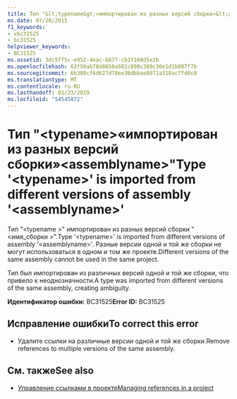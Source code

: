```yaml
---
title: Тип "&lt;typename&gt;«импортирован из разных версий сборки»&lt;assemblyname&gt;"
ms.date: 07/20/2015
f1_keywords:
- vbc31525
- bc31525
helpviewer_keywords:
- BC31525
ms.assetid: 3dc5ff5c-e952-4eac-b877-cb3f160d5e2b
ms.openlocfilehash: 63f50ab78d8650a582c890c389c36e1d1b887f7b
ms.sourcegitcommit: 6b308cf6d627d78ee36dbbae8972a310ac7fd6c8
ms.translationtype: MT
ms.contentlocale: ru-RU
ms.lasthandoff: 01/23/2019
ms.locfileid: "54545872"
---
```

# <a name="type-lttypenamegt-is-imported-from-different-versions-of-assembly-ltassemblynamegt"></a><span data-ttu-id="65e2b-102">Тип "&lt;typename&gt;«импортирован из разных версий сборки»&lt;assemblyname&gt;"</span><span class="sxs-lookup"><span data-stu-id="65e2b-102">Type '&lt;typename&gt;' is imported from different versions of assembly '&lt;assemblyname&gt;'</span></span>
<span data-ttu-id="65e2b-103">Тип "\<typename >" импортирован из разных версий сборки "\<имя_сборки >".</span><span class="sxs-lookup"><span data-stu-id="65e2b-103">Type '\<typename>' is imported from different versions of assembly '\<assemblyname>'.</span></span> <span data-ttu-id="65e2b-104">Разные версии одной и той же сборки не могут использоваться в одном и том же проекте.</span><span class="sxs-lookup"><span data-stu-id="65e2b-104">Different versions of the same assembly cannot be used in the same project.</span></span>  
  
 <span data-ttu-id="65e2b-105">Тип был импортирован из различных версий одной и той же сборки, что привело к неоднозначности.</span><span class="sxs-lookup"><span data-stu-id="65e2b-105">A type was imported from different versions of the same assembly, creating ambiguity.</span></span>  
  
 <span data-ttu-id="65e2b-106">**Идентификатор ошибки:** BC31525</span><span class="sxs-lookup"><span data-stu-id="65e2b-106">**Error ID:** BC31525</span></span>  
  
## <a name="to-correct-this-error"></a><span data-ttu-id="65e2b-107">Исправление ошибки</span><span class="sxs-lookup"><span data-stu-id="65e2b-107">To correct this error</span></span>  
  
-   <span data-ttu-id="65e2b-108">Удалите ссылки на различные версии одной и той же сборки.</span><span class="sxs-lookup"><span data-stu-id="65e2b-108">Remove references to multiple versions of the same assembly.</span></span>  
  
## <a name="see-also"></a><span data-ttu-id="65e2b-109">См. также</span><span class="sxs-lookup"><span data-stu-id="65e2b-109">See also</span></span>
- [<span data-ttu-id="65e2b-110">Управление ссылками в проекте</span><span class="sxs-lookup"><span data-stu-id="65e2b-110">Managing references in a project</span></span>](/visualstudio/ide/managing-references-in-a-project)
